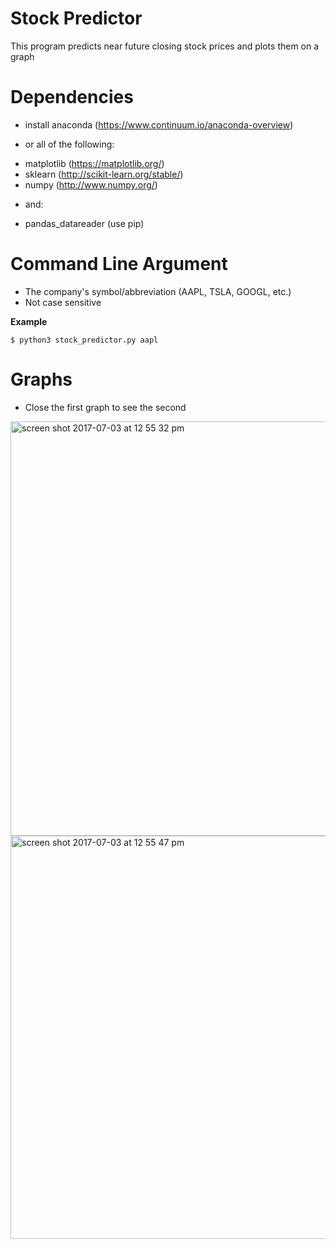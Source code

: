 # Stock Predictor
This program predicts near future closing stock prices and plots them on a graph

# Dependencies
  * install anaconda (https://www.continuum.io/anaconda-overview)
  - or all of the following:
  * matplotlib (https://matplotlib.org/)
  * sklearn (http://scikit-learn.org/stable/)
  * numpy (http://www.numpy.org/)
  - and:
  * pandas_datareader (use pip)

# Command Line Argument
 * The company's symbol/abbreviation (AAPL, TSLA, GOOGL, etc.)
 * Not case sensitive

 **Example**
 ```
$ python3 stock_predictor.py aapl
 ```

# Graphs
  * Close the first graph to see the second

<img width="663" alt="screen shot 2017-07-03 at 12 55 32 pm" src="https://user-images.githubusercontent.com/14815045/27806368-09500244-5fef-11e7-930c-4530f489784d.png">

<img width="645" alt="screen shot 2017-07-03 at 12 55 47 pm" src="https://user-images.githubusercontent.com/14815045/27806393-26906b78-5fef-11e7-8574-3ad39424f1d5.png">
